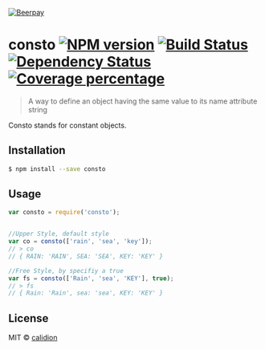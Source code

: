 [![Beerpay](https://beerpay.io/calidion/consto/badge.svg?style=flat-square)](https://beerpay.io/calidion/consto)
# consto [![NPM version][npm-image]][npm-url] [![Build Status][travis-image]][travis-url] [![Dependency Status][daviddm-image]][daviddm-url] [![Coverage percentage][coveralls-image]][coveralls-url]
> A way to define an object having the same value to its name attribute string

Consto stands for constant objects.

## Installation

```sh
$ npm install --save consto
```

## Usage

```js
var consto = require('consto');


//Upper Style, default style
var co = consto(['rain', 'sea', 'key']);
// > co
// { RAIN: 'RAIN', SEA: 'SEA', KEY: 'KEY' }

//Free Style, by specifiy a true
var fs = consto(['Rain', 'sea', 'KEY'], true);
// > fs
// { Rain: 'Rain', sea: 'sea', KEY: 'KEY' }

```

## License

MIT © [calidion](blog.3gcnbeta.com)


[npm-image]: https://badge.fury.io/js/consto.svg
[npm-url]: https://npmjs.org/package/consto
[travis-image]: https://travis-ci.org/calidion/consto.svg?branch=master
[travis-url]: https://travis-ci.org/calidion/consto
[daviddm-image]: https://david-dm.org/calidion/consto.svg?theme=shields.io
[daviddm-url]: https://david-dm.org/calidion/consto
[coveralls-image]: https://coveralls.io/repos/calidion/consto/badge.svg
[coveralls-url]: https://coveralls.io/r/calidion/consto
